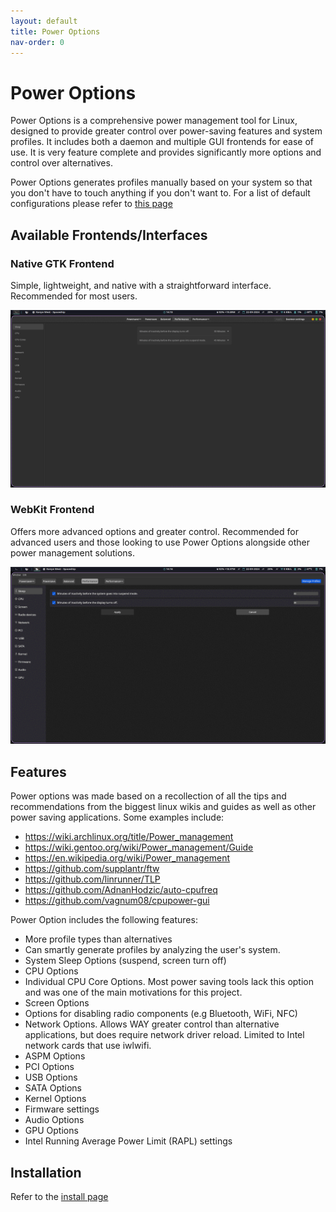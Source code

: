 ```yaml
---
layout: default
title: Power Options
nav-order: 0
---
```


# Power Options

Power Options is a comprehensive power management tool for Linux, designed to provide greater control over power-saving features and system profiles. It includes both a daemon and multiple GUI frontends for ease of use. It is very feature complete and provides significantly more options and control over alternatives.

Power Options generates profiles manually based on your system so that you don't have to touch anything if you don't want to. For a list of default configurations please refer to [this page](/defaults.html)

## Available Frontends/Interfaces

### Native GTK Frontend

Simple, lightweight, and native with a straightforward interface. Recommended for most users.

![GTK Slideshow](./static/gtk-slideshow.gif)

### WebKit Frontend

Offers more advanced options and greater control. Recommended for advanced users and those looking to use Power Options alongside other power management solutions.

![Webview Slideshow](./static/webview-slideshow.gif)

## Features

Power options was made based on a recollection of all the tips and
recommendations from the biggest linux wikis and guides as well as other power
saving applications. Some examples include:
- https://wiki.archlinux.org/title/Power_management
- https://wiki.gentoo.org/wiki/Power_management/Guide
- https://en.wikipedia.org/wiki/Power_management
- https://github.com/supplantr/ftw
- https://github.com/linrunner/TLP
- https://github.com/AdnanHodzic/auto-cpufreq
- https://github.com/vagnum08/cpupower-gui

Power Option includes the following features:
- More profile types than alternatives
- Can smartly generate profiles by analyzing the user's system.
- System Sleep Options (suspend, screen turn off)
- CPU Options
- Individual CPU Core Options. Most power saving tools lack this option and was
  one of the main motivations for this project.
- Screen Options
- Options for disabling radio components (e.g Bluetooth, WiFi, NFC)
- Network Options. Allows WAY greater control than alternative applications, but
  does require network driver reload. Limited to Intel network cards that use
  iwlwifi.
- ASPM Options
- PCI Options
- USB Options
- SATA Options
- Kernel Options
- Firmware settings
- Audio Options
- GPU Options
- Intel Running Average Power Limit (RAPL) settings


## Installation

Refer to the [install page](/install.html)